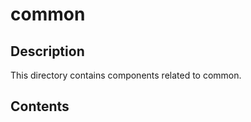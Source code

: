# common

## Description

This directory contains components related to common.

## Contents

<!-- List key files and subdirectories here -->
